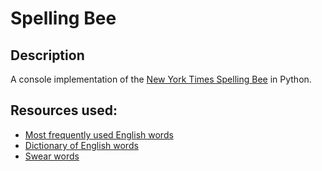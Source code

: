 # Spelling Bee

## Description

A console implementation of the [New York Times Spelling Bee](https://www.nytimes.com/puzzles/spelling-bee "link to NYT spelling bee") in Python.

## Resources used:
* [Most frequently used English words](https://www.kaggle.com/datasets/rtatman/english-word-frequency?resource=download "frequently used English words")
* [Dictionary of English words](https://github.com/dwyl/english-words "dictionary of English words")
* [Swear words](https://data.world/natereed/banned-words-list "swear words")
